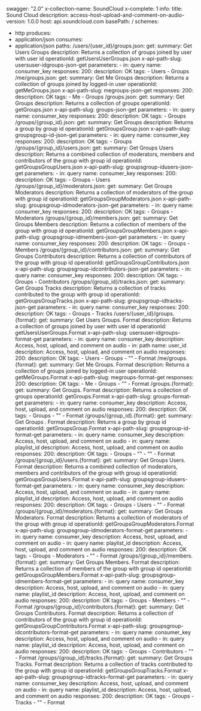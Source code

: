 swagger: "2.0"
x-collection-name: SoundCloud
x-complete: 1
info:
  title: Sound Cloud
  description: access-host-upload-and-comment-on-audio-
  version: 1.0.0
host: api.soundcloud.com
basePath: /
schemes:
- http
produces:
- application/json
consumes:
- application/json
paths:
  /users/{user_id}/groups.json:
    get:
      summary: Get Users Groups
      description: Returns a collection of groups joined by user with user id
      operationId: getUsersUserGroups.json
      x-api-path-slug: usersuser-idgroups-json-get
      parameters:
      - in: query
        name: consumer_key
      responses:
        200:
          description: OK
      tags:
      - Users
      - Groups
  /me/groups.json:
    get:
      summary: Get Me Groups
      description: Returns a collection of groups joined by logged-in user
      operationId: getMeGroups.json
      x-api-path-slug: megroups-json-get
      responses:
        200:
          description: OK
      tags:
      - Me
      - Groups
  /groups.json:
    get:
      summary: Get Groups
      description: Returns a collection of groups
      operationId: getGroups.json
      x-api-path-slug: groups-json-get
      parameters:
      - in: query
        name: consumer_key
      responses:
        200:
          description: OK
      tags:
      - Groups
  /groups/{group_id}.json:
    get:
      summary: Get Groups
      description: Returns a group by group id
      operationId: getGroupsGroup.json
      x-api-path-slug: groupsgroup-id-json-get
      parameters:
      - in: query
        name: consumer_key
      responses:
        200:
          description: OK
      tags:
      - Groups
  /groups/{group_id}/users.json:
    get:
      summary: Get Groups Users
      description: Returns a combined collection of moderators, members and contributors
        of the group with group id
      operationId: getGroupsGroupUsers.json
      x-api-path-slug: groupsgroup-idusers-json-get
      parameters:
      - in: query
        name: consumer_key
      responses:
        200:
          description: OK
      tags:
      - Groups
      - Users
  /groups/{group_id}/moderators.json:
    get:
      summary: Get Groups Moderators
      description: Returns a collection of moderators of the group with group id
      operationId: getGroupsGroupModerators.json
      x-api-path-slug: groupsgroup-idmoderators-json-get
      parameters:
      - in: query
        name: consumer_key
      responses:
        200:
          description: OK
      tags:
      - Groups
      - Moderators
  /groups/{group_id}/members.json:
    get:
      summary: Get Groups Members
      description: Returns a collection of members of the group with group id
      operationId: getGroupsGroupMembers.json
      x-api-path-slug: groupsgroup-idmembers-json-get
      parameters:
      - in: query
        name: consumer_key
      responses:
        200:
          description: OK
      tags:
      - Groups
      - Members
  /groups/{group_id}/contributors.json:
    get:
      summary: Get Groups Contributors
      description: Returns a collection of contributors of the group with group id
      operationId: getGroupsGroupContributors.json
      x-api-path-slug: groupsgroup-idcontributors-json-get
      parameters:
      - in: query
        name: consumer_key
      responses:
        200:
          description: OK
      tags:
      - Groups
      - Contributors
  /groups/{group_id}/tracks.json:
    get:
      summary: Get Groups Tracks
      description: Returns a collection of tracks contributed to the group with group
        id
      operationId: getGroupsGroupTracks.json
      x-api-path-slug: groupsgroup-idtracks-json-get
      parameters:
      - in: query
        name: consumer_key
      responses:
        200:
          description: OK
      tags:
      - Groups
      - Tracks
  /users/{user_id}/groups.{format}:
    get:
      summary: Get Users Groups. Format
      description: Returns a collection of groups joined by user with user id
      operationId: getUsersUserGroups.Format
      x-api-path-slug: usersuser-idgroups-format-get
      parameters:
      - in: query
        name: consumer_key
        description: Access, host, upload, and comment on audio
      - in: path
        name: user_id
        description: Access, host, upload, and comment on audio
      responses:
        200:
          description: OK
      tags:
      - Users
      - Groups
      - ""
      - Format
  /me/groups.{format}:
    get:
      summary: Get Me Groups. Format
      description: Returns a collection of groups joined by logged-in user
      operationId: getMeGroups.Format
      x-api-path-slug: megroups-format-get
      responses:
        200:
          description: OK
      tags:
      - Me
      - Groups
      - ""
      - Format
  /groups.{format}:
    get:
      summary: Get Groups. Format
      description: Returns a collection of groups
      operationId: getGroups.Format
      x-api-path-slug: groups-format-get
      parameters:
      - in: query
        name: consumer_key
        description: Access, host, upload, and comment on audio
      responses:
        200:
          description: OK
      tags:
      - Groups
      - ""
      - Format
  /groups/{group_id}.{format}:
    get:
      summary: Get Groups . Format
      description: Returns a group by group id
      operationId: getGroupsGroup.Format
      x-api-path-slug: groupsgroup-id-format-get
      parameters:
      - in: query
        name: consumer_key
        description: Access, host, upload, and comment on audio
      - in: query
        name: playlist_id
        description: Access, host, upload, and comment on audio
      responses:
        200:
          description: OK
      tags:
      - Groups
      - ""
      - ""
      - Format
  /groups/{group_id}/users.{format}:
    get:
      summary: Get Groups Users. Format
      description: Returns a combined collection of moderators, members and contributors
        of the group with group id
      operationId: getGroupsGroupUsers.Format
      x-api-path-slug: groupsgroup-idusers-format-get
      parameters:
      - in: query
        name: consumer_key
        description: Access, host, upload, and comment on audio
      - in: query
        name: playlist_id
        description: Access, host, upload, and comment on audio
      responses:
        200:
          description: OK
      tags:
      - Groups
      - Users
      - ""
      - Format
  /groups/{group_id}/moderators.{format}:
    get:
      summary: Get Groups Moderators. Format
      description: Returns a collection of moderators of the group with group id
      operationId: getGroupsGroupModerators.Format
      x-api-path-slug: groupsgroup-idmoderators-format-get
      parameters:
      - in: query
        name: consumer_key
        description: Access, host, upload, and comment on audio
      - in: query
        name: playlist_id
        description: Access, host, upload, and comment on audio
      responses:
        200:
          description: OK
      tags:
      - Groups
      - Moderators
      - ""
      - Format
  /groups/{group_id}/members.{format}:
    get:
      summary: Get Groups Members. Format
      description: Returns a collection of members of the group with group id
      operationId: getGroupsGroupMembers.Format
      x-api-path-slug: groupsgroup-idmembers-format-get
      parameters:
      - in: query
        name: consumer_key
        description: Access, host, upload, and comment on audio
      - in: query
        name: playlist_id
        description: Access, host, upload, and comment on audio
      responses:
        200:
          description: OK
      tags:
      - Groups
      - Members
      - ""
      - Format
  /groups/{group_id}/contributors.{format}:
    get:
      summary: Get Groups Contributors. Format
      description: Returns a collection of contributors of the group with group id
      operationId: getGroupsGroupContributors.Format
      x-api-path-slug: groupsgroup-idcontributors-format-get
      parameters:
      - in: query
        name: consumer_key
        description: Access, host, upload, and comment on audio
      - in: query
        name: playlist_id
        description: Access, host, upload, and comment on audio
      responses:
        200:
          description: OK
      tags:
      - Groups
      - Contributors
      - ""
      - Format
  /groups/{group_id}/tracks.{format}:
    get:
      summary: Get Groups Tracks. Format
      description: Returns a collection of tracks contributed to the group with group
        id
      operationId: getGroupsGroupTracks.Format
      x-api-path-slug: groupsgroup-idtracks-format-get
      parameters:
      - in: query
        name: consumer_key
        description: Access, host, upload, and comment on audio
      - in: query
        name: playlist_id
        description: Access, host, upload, and comment on audio
      responses:
        200:
          description: OK
      tags:
      - Groups
      - Tracks
      - ""
      - Format